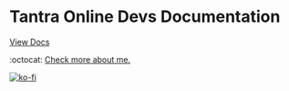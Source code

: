 # Tantra Online Devs Documentation

[View Docs](https://fernandocalmet.github.io/tantra)

:octocat: [Check more about me.](https://github.com/FernandoCalmet)

[![ko-fi](https://www.ko-fi.com/img/githubbutton_sm.svg)](https://ko-fi.com/T6T41JKMI)
